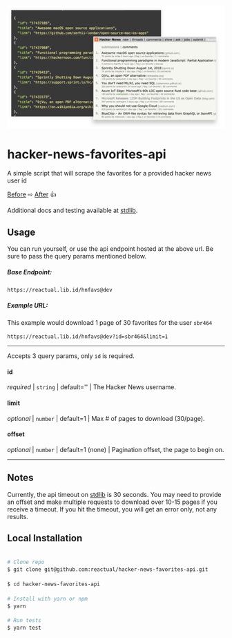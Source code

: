 <img src="img.png" alt="alt text" width="600">


# hacker-news-favorites-api
A simple script that will scrape the favorites for a provided hacker news user id

[Before](https://news.ycombinator.com/favorites?id=sbr464) ⇨ [After](https://reactual.lib.id/hnfavs@dev?id=sbr464&limit=1) 👍

Additional docs and testing available at [stdlib](https://stdlib.com/@reactual/lib/hnfavs/dev/).

## Usage

You can run yourself, or use the api endpoint hosted at the above url. Be sure to pass the query params mentioned below.

##### Base Endpoint:
`https://reactual.lib.id/hnfavs@dev`

##### Example URL:
This example would download 1 page of 30 favorites for the user `sbr464`

`https://reactual.lib.id/hnfavs@dev?id=sbr464&limit=1`

---
Accepts 3 query params, only `id` is required.

#### id
*required* | `string` | default='' | The Hacker News username.

#### limit
*optional* | `number` | default=1 | Max # of pages to download (30/page).

#### offset
*optional* | `number` | default=1 (none) | Pagination offset, the page to begin on.

---

## Notes
Currently, the api timeout on [stdlib](https://stdlib.com/) is 30 seconds. You may need to provide an offset and make multiple requests to download over 10-15 pages if you receive a timeout. If you hit the timeout, you will get an error only, not any results.


## Local Installation


```bash

# Clone repo
$ git clone git@github.com:reactual/hacker-news-favorites-api.git

$ cd hacker-news-favorites-api

# Install with yarn or npm
$ yarn

# Run tests
$ yarn test

```

